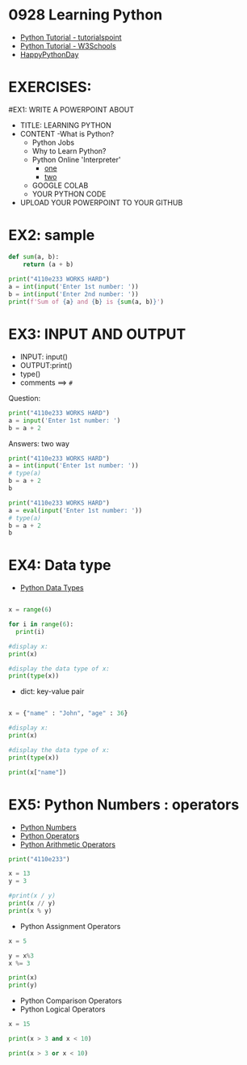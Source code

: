 # 0928 Learning Python
- [Python Tutorial - tutorialspoint](https://www.tutorialspoint.com/python/index.htm)
- [Python Tutorial - W3Schools](https://www.w3schools.com/python/)
- [HappyPythonDay](https://github.com/MyFirstSecurity2020/HappyPythonDay)

# EXERCISES:

#EX1: WRITE A POWERPOINT ABOUT
- TITLE: LEARNING PYTHON
- CONTENT
  -What is Python?
  - Python Jobs
  - Why to Learn Python?
  - Python Online 'Interpreter'
    - [one](https://www.online-python.com/) 
    - [two](https://www.programiz.com/python-programming/online-compiler/)
  - GOOGLE COLAB
  - YOUR PYTHON CODE 
- UPLOAD YOUR POWERPOINT TO YOUR GITHUB

# EX2: sample
```python
def sum(a, b):
    return (a + b)
    
print("4110e233 WORKS HARD") 
a = int(input('Enter 1st number: '))
b = int(input('Enter 2nd number: '))
print(f'Sum of {a} and {b} is {sum(a, b)}')
```

# EX3: INPUT AND OUTPUT
- INPUT: input()
- OUTPUT:print()
- type()
- comments ==> `#`

Question: 
```python
print("4110e233 WORKS HARD")
a = input('Enter 1st number: ')
b = a + 2
```
Answers: two way

```python
print("4110e233 WORKS HARD")
a = int(input('Enter 1st number: '))
# type(a)
b = a + 2
b
```

```python
print("4110e233 WORKS HARD")
a = eval(input('Enter 1st number: '))
# type(a)
b = a + 2
b
```
# EX4: Data type
- [Python Data Types](https://www.w3schools.com/python/python_datatypes.asp)

```python

x = range(6)

for i in range(6):
  print(i)

#display x:
print(x)

#display the data type of x:
print(type(x)) 
```
- dict: key-value pair
```python

x = {"name" : "John", "age" : 36}

#display x:
print(x)

#display the data type of x:
print(type(x)) 

print(x["name"])
```

# EX5: Python Numbers : operators
- [Python Numbers](https://www.w3schools.com/python/python_numbers.asp)
- [Python Operators](https://www.w3schools.com/python/python_operators.asp)
- [Python Arithmetic Operators](https://www.w3schools.com/python/python_operators.asp#:~:text=Python%20Arithmetic%20Operators)
```python
print("4110e233")

x = 13
y = 3

#print(x / y)
print(x // y)
print(x % y)
```
- Python Assignment Operators
```python
x = 5

y = x%3 
x %= 3

print(x)
print(y)
```
- Python Comparison Operators
- Python Logical Operators
```python
x = 15

print(x > 3 and x < 10)

print(x > 3 or x < 10)
```
